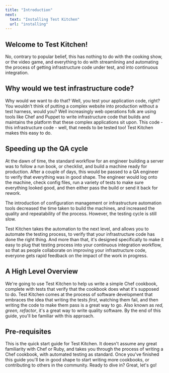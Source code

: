 ```yaml
---
title: "Introduction"
next:
  text: "Installing Test Kitchen"
  url: "installing"
---
```


## Welcome to Test Kitchen!

No, contrary to popular belief, this has nothing to do with the cooking show, or the video game, and everything to do with streamlining and automating the process of getting infrastructure code under test, and into continuous integration.  

## Why would we test infrastructure code?

Why would we want to do that?  Well, you test your application code, right?  You wouldn't think of putting a complex website into production without a test harness, would you?  Well increasingly web operations folk are using tools like Chef and Puppet to write infrastructure code that builds and maintains the platform that these complex applications sit upon.  This code - this infrastructure code - well, that needs to be tested too!  Test Kitchen makes this easy to do.

## Speeding up the QA cycle

At the dawn of time, the standard workflow for an engineer building a server was to follow a run book, or checklist, and build a machine ready for production.  After a couple of days, this would be passed to a QA engineer to verify that everything was in good shape.  The engineer would log onto the machine, check config files, run a variety of tests to make sure everything looked good, and then either pass the build or send it back for rework.

The introduction of configuration management or infrastructure automation tools decreased the time taken to build the machines, and increased the quality and repeatability of the process.  However, the testing cycle is still slow.

Test Kitchen takes the automation to the next level, and allows you to automate the testing process, to verify that your infrastructure code has done the right thing.  And more than that, it's designed specifically to make it easy to plug that testing process into your continuous integration workflow, so that as people collaborate on improving your infrastructure code, everyone gets rapid feedback on the impact of the work in progress.

## A High Level Overview

We're going to use Test Kitchen to help us write a simple Chef cookbook, complete with tests that verify that the cookbook does what it's supposed to do.  Test Kitchen comes at the process of software development that embraces the idea that writing the tests *first*, watching them fail, and then writing the code to make them pass is a great way to go.  Also known as *red, green, refactor*, it's a great way to write quality software.  By the end of this guide, you'll be familiar with this approach.

## Pre-requisites

This is the quick start guide for Test Kitchen.  It doesn't assume any great familiarity with Chef or Ruby, and takes you through the process of writing a Chef cookbook, with automated testing as standard.  Once you've finished this guide you'll be in good shape to start writing more cookbooks, or contributing to others in the community.  Ready to dive in? Great, let's go!
